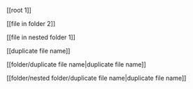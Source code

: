 [[root 1]]

[[file in folder 2]]

[[file in nested folder 1]]

[[duplicate file name]]

[[folder/duplicate file name|duplicate file name]]

[[folder/nested folder/duplicate file name|duplicate file name]]
